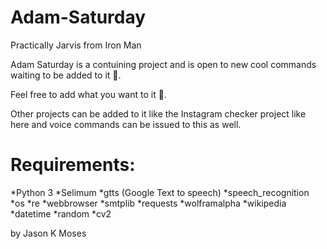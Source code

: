 # Adam-Saturday

Practically Jarvis from Iron Man

Adam Saturday is a contuining project and is open to new cool commands waiting to be added to it 🤪.

Feel free to add what you want to it 🤪.

Other projects can be added to it like the Instagram checker project like here and voice commands can be issued to this as well.

# Requirements:

*Python 3 
*Selimum
*gtts (Google Text to speech)
*speech_recognition
*os
*re
*webbrowser
*smtplib
*requests
*wolframalpha
*wikipedia
*datetime
*random
*cv2



by Jason K Moses
